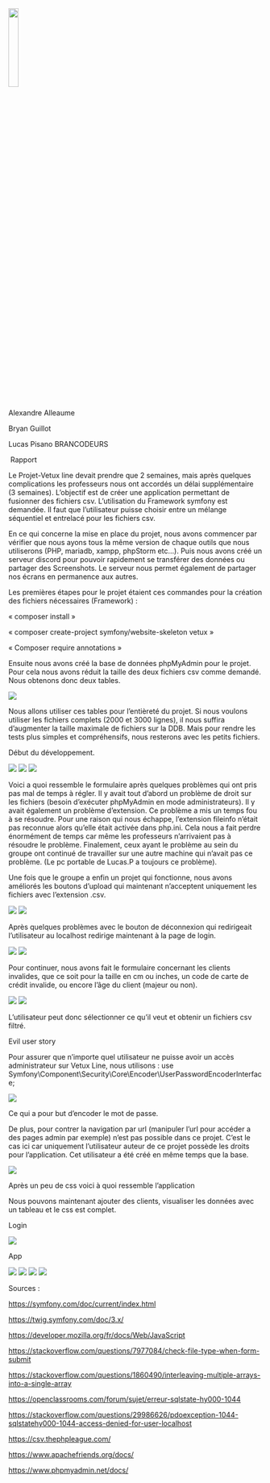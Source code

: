 <img src="public/css/bc_logo.png" style="width: 20%;">

Alexandre Alleaume

Bryan Guillot 

Lucas Pisano																							BRANCODEURS

​																														Rapport

 

Le Projet-Vetux line devait prendre que 2 semaines, mais après quelques complications les professeurs nous ont accordés un délai supplémentaire (3 semaines). L’objectif est de créer une application permettant de fusionner des fichiers csv. L’utilisation du Framework symfony est demandée. Il faut que l’utilisateur puisse choisir entre un mélange séquentiel et entrelacé pour les fichiers csv.

En ce qui concerne la mise en place du projet, nous avons commencer par vérifier que nous ayons tous la même version de chaque outils que nous utiliserons (PHP, mariadb, xampp, phpStorm etc…). Puis nous avons créé un serveur discord pour pouvoir rapidement se transférer des données ou partager des Screenshots. Le serveur nous permet également de partager nos écrans en permanence aux autres.

 

Les premières étapes pour le projet étaient ces commandes pour la création des fichiers nécessaires (Framework) :

« composer install »

« composer create-project symfony/website-skeleton vetux »

« Composer require annotations »

 

Ensuite nous avons créé la base de données phpMyAdmin pour le projet. Pour cela nous avons réduit la taille des deux fichiers csv comme demandé. Nous obtenons donc deux tables.

<img src="public/css/readme_screens/1.png" />

Nous allons utiliser ces tables pour l’entièreté du projet. Si nous voulons utiliser les fichiers complets (2000 et 3000 lignes), il nous suffira d’augmenter la taille maximale de fichiers sur la DDB. Mais pour rendre les tests plus simples et compréhensifs, nous resterons avec les petits fichiers.

 

Début du développement.

<img src="public/css/readme_screens/2.png">

<img src="public/css/readme_screens/3.png">

<img src="public/css/readme_screens/4.png">

Voici a quoi ressemble le formulaire après quelques problèmes qui ont pris pas mal de temps à régler. Il y avait tout d’abord un problème de droit sur les fichiers (besoin d’exécuter phpMyAdmin en mode administrateurs). Il y avait également un problème d’extension. Ce problème a mis un temps fou à se résoudre. Pour une raison qui nous échappe, l’extension fileinfo n’était pas reconnue alors qu’elle était activée dans php.ini. Cela nous a fait perdre énormément de temps car même les professeurs n’arrivaient pas à résoudre le problème. Finalement, ceux ayant le problème au sein du groupe ont continué de travailler sur une autre machine qui n’avait pas ce problème. (Le pc portable de Lucas.P a toujours ce problème).

 

Une fois que le groupe a enfin un projet qui fonctionne, nous avons améliorés les boutons d’upload qui maintenant n’acceptent uniquement les fichiers avec l’extension .csv.

<img src="public/css/readme_screens/5.png">

<img src="public/css/readme_screens/6.png">

Après quelques problèmes avec le bouton de déconnexion qui redirigeait l’utilisateur au localhost redirige maintenant à la page de login.

<img src="public/css/readme_screens/7.png">

<img src="public/css/readme_screens/8.png">

Pour continuer, nous avons fait le formulaire concernant les clients invalides, que ce soit pour la taille en cm ou inches, un code de carte de crédit invalide, ou encore l’âge du client (majeur ou non).

<img src="public/css/readme_screens/9.png">

<img src="public/css/readme_screens/10.png">

L’utilisateur peut donc sélectionner ce qu’il veut et obtenir un fichiers csv filtré.

 

 

Evil user story

 

Pour assurer que n’importe quel utilisateur ne puisse avoir un accès administrateur sur Vetux Line, nous utilisons : use Symfony\Component\Security\Core\Encoder\UserPasswordEncoderInterface; 

<img src="public/css/readme_screens/11.png">

Ce qui a pour but d’encoder le mot de passe.

 

De plus, pour contrer la navigation par url (manipuler l’url pour accéder a des pages admin par exemple) n’est pas possible dans ce projet. C’est le cas ici car uniquement l’utilisateur auteur de ce projet possède les droits pour l’application. Cet utilisateur a été créé en même temps que la base.

<img src="public/css/readme_screens/12.png">

Après un peu de css voici à quoi ressemble l’application

Nous pouvons maintenant ajouter des clients, visualiser les données avec un tableau et le css est complet.

 

Login

<img src="public/css/readme_screens/13.png">

App

<img src="public/css/readme_screens/14.png">

<img src="public/css/readme_screens/15.png">

<img src="public/css/readme_screens/16.png">

<img src="public/css/readme_screens/17.png">

Sources :

https://symfony.com/doc/current/index.html

https://twig.symfony.com/doc/3.x/

https://developer.mozilla.org/fr/docs/Web/JavaScript

https://stackoverflow.com/questions/7977084/check-file-type-when-form-submit

https://stackoverflow.com/questions/1860490/interleaving-multiple-arrays-into-a-single-array

https://openclassrooms.com/forum/sujet/erreur-sqlstate-hy000-1044

https://stackoverflow.com/questions/29986626/pdoexception-1044-sqlstatehy000-1044-access-denied-for-user-localhost

https://csv.thephpleague.com/

https://www.apachefriends.org/docs/

https://www.phpmyadmin.net/docs/
